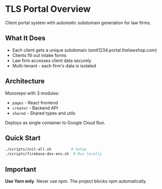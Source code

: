 # TLS Portal Overview

Client portal system with automatic subdomain generation for law firms.

## What It Does

- Each client gets a unique subdomain (smit1234.portal.thelawshop.com)
- Clients fill out intake forms
- Law firm accesses client data securely
- Multi-tenant - each firm's data is isolated

## Architecture

Monorepo with 3 modules:
- `pages` - React frontend
- `creator` - Backend API
- `shared` - Shared types and utils

Deploys as single container to Google Cloud Run.

## Quick Start

```bash
./scripts/init-all.sh         # Setup
./scripts/firebase-dev-env.sh  # Run locally
```

## Important

**Use Yarn only**. Never use npm. The project blocks npm automatically.